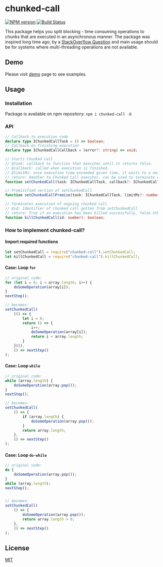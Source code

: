 # chunked-call
[![NPM version](https://img.shields.io/npm/v/chunked-call.svg)](https://www.npmjs.com/package/chunked-call) [![Build Status](https://travis-ci.org/trzecieu/chunked-call.svg?branch=master)](https://travis-ci.org/trzecieu/chunked-call)

This package helps you split blocking - time consuming operations to chunks that are executed in an asynchronous manner.
The package was inspired long time ago, by a [StackOverflow Question](https://stackoverflow.com/questions/44669648/asynchronous-callback-javascript-with-complex-calculation) and main usage should be for systems where multi-threading operations are not available. 

## Demo
Please visit [demo](https://trzeci-eu.github.io/chunked-call/) page to see examples.

## Usage
### Installation
Package is available on npm repository: `npm i chunked-call -D`

### API
```ts
// Callback to execution code
declare type IChunkedCallTask = () => boolean;
// Callback on finishing execution
declare type IChunkedCallCallback = (error?: string) => void;

// Starts Chunked Call
// @task: callback to function that executes until it returns false. 
// @callback: called when execution is finished.
// @limitMs: once execution time exceeded given time, it waits to a next frame
// return: Handler to Chunked Call executor, can be used to terminate execution
function setChunkedCall(task: IChunkedCallTask, callback?: IChunkedCallCallback, limitMs?: number): number;

// Promisified version of setChunkedCall
function setChunkedCallPromise(task: IChunkedCallTask, limitMs?: number): Promise<void>;

// Terminates execution of ongoing chunked call
// @id: Identifier of chunked call gotten from setChunkedCall
// return: True if an execution has been killed successfully, false otherwise.
function killChunkedCall(id: number): boolean;
```

### How to implement chunked-call?
#### Import required functions
```js
let setChunkedCall = require("chunked-call").setChunkedCall;
let killChunkedCall = require("chunked-call").killChunkedCall;
```

#### Case: Loop `for`
```js
// original code:
for (let i = 0; i < array.length; i++) {
    doSomeOperation(array[i]);
}
nextStep();

// becomes:
setChunkedCall(
    (() => {
        let i = 0;
        return () => {
            i++;
            doSomeOperation(array[i]);
            return i < array.length;
        }
    })(), 
    () => nextStep()
);
```

#### Case: Loop `while`
```js
// original code:
while (array.length) {
    doSomeOperation(array.pop());
}
nextStep();

// becomes:
setChunkedCall(
    () => {
        if (array.length) {
            doSomeOperation(array.pop());
        }
        return array.length;
    }, 
    () => nextStep()
);
```

#### Case: Loop `do-while`
```js
// original code:
do {
    doSomeOperation(array.pop());
}
while (array.length);
nextStep();


// becomes:
setChunkedCall(
    () => {
        doSomeOperation(array.pop());
        return array.length > 0;
    }, 
    () => nextStep()
);
```

## License
[MIT](LICENSE)
